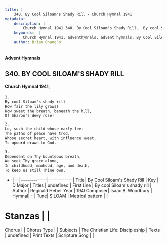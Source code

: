 ```yaml
---
title: |
    340. By Cool Siloam's Shady Rill - Church Hymnal 1941
metadata:
    description: |
        Church Hymnal 1941 340. By Cool Siloam's Shady Rill.  By cool Siloam's shady rill  How fair the lily grows!  How sweet the breath, beneath the hill,  Of Sharon's dewy rose! 
    keywords:  |
        Church Hymnal 1941, adventhymnals, advent hymnals, By Cool Siloam's Shady Rill, By cool Siloam's shady rill. 
    author: Brian Onang'o
---
```


#### Advent Hymnals
## 340. BY COOL SILOAM'S SHADY RILL
####  Church Hymnal 1941,

```txt
1.
By cool Siloam's shady rill 
How fair the lily grows! 
How sweet the breath, beneath the hill, 
Of Sharon's dewy rose! 

2.
Lo, such the child whose early feet 
The paths of peace have trod, 
Whose secret heart, with influence sweet, 
Is upward drawn to God. 

3.
Dependent on Thy bounteous breath, 
We seek Thy grace alone, 
In childhood, manhood, age, and death, 
To keep us still Thine own.

```

- |   -  |
-------------|------------|
Title | By Cool Siloam's Shady Rill |
Key | D Major |
Titles | undefined |
First Line | By cool Siloam's shady rill |
Author | Reginald Heber
Year | 1941
Composer| Isaac B. Woodbury |
Hymnal|  - |
Tune| SILOAM |
Metrical pattern | |
# Stanzas |  |
Chorus |  |
Chorus Type |  |
Subjects | The Christian Life: Discipleship |
Texts | undefined |
Print Texts | 
Scripture Song |  |
    
